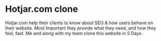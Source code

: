 # Hotjar.com clone
Hotjar.com help their clients to know about SEO & how users behave on their website. Most Important they provide what they need, and how they feel, fast.
Me and along with my team clone this website in 5 Days.
